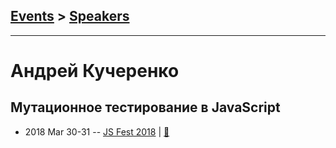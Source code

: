 ## [Events](../README.md) > [Speakers](../speakers.md)
---

# Андрей Кучеренко

## Мутационное тестирование в JavaScript
- 2018 Mar 30-31 -- [JS Fest 2018](https://www.youtube.com/watch?v=tLgWMPn_CR0)  | [:notebook:](https://www.slideshare.net/JSFestUA/js-fest-2018-javascript)  
